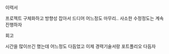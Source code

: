 이력서

프로젝트 구체화하고 방향성 잡아서 드디어 어느정도 마무리.. 사소한 수정정도는 계속 진행하자

회고

시간을 많이쓰긴 했는데 어느정도 다듬었고 이제 경력기술서랑 포트폴리오 다듬자
